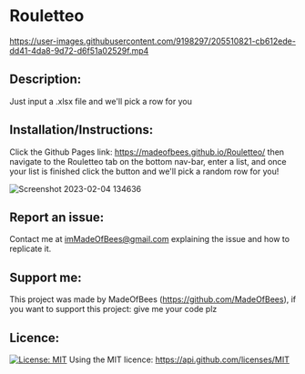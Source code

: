 # Rouletteo

https://user-images.githubusercontent.com/9198297/205510821-cb612ede-dd41-4da8-9d72-d6f51a02529f.mp4

## Description: 
 Just input a .xlsx file and we'll pick a row for you 
    
## Installation/Instructions: 
 Click the Github Pages link: https://madeofbees.github.io/Rouletteo/ then navigate to the Rouletteo tab on the bottom nav-bar, enter a list, and once your list  is finished click the button and we'll pick a random row for you! 

![Screenshot 2023-02-04 134636](https://user-images.githubusercontent.com/9198297/216784342-5b7b516f-db80-47d9-ae89-cd7d88212dc4.jpg)
    
## Report an issue: 
 Contact me at imMadeOfBees@gmail.com explaining the issue and how to replicate it.

    
## Support me: 
 This project was made by MadeOfBees (https://github.com/MadeOfBees), if you want to support this project: give me your code plz

    
## Licence:
 [![License: MIT](https://img.shields.io/badge/License-MIT-yellow.svg)](https://opensource.org/licenses/MIT)
 Using the MIT licence: https://api.github.com/licenses/MIT 
